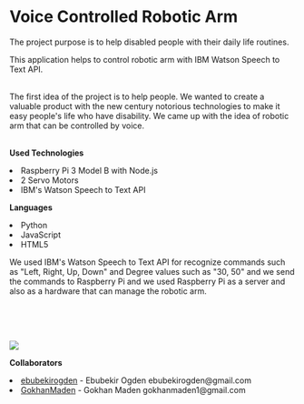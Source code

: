 # Voice Controlled Robotic Arm

The project purpose is to help disabled people with their daily life routines. <br>

This application helps to control robotic arm with IBM Watson Speech to Text API. <br><br>

The first idea of the project is to help people. We wanted to create a valuable product with the new century notorious technologies to make it easy people's life who have disability. We came up with the idea of robotic arm that can be controlled by voice. <br><br>

<b>Used Technologies</b><br>

<li> Raspberry Pi 3 Model B with Node.js </li>
<li> 2 Servo Motors </li>
<li> IBM's Watson Speech to Text API </li>

<b>Languages</b><br>

<li> Python </li>
<li> JavaScript </li>
<li> HTML5 </li>

<p>We used IBM's Watson Speech to Text API for recognize commands such as "Left, Right, Up, Down" and Degree values such as "30, 50" and we send the commands to Raspberry Pi and we used Raspberry Pi as a server and also as a hardware that can manage the robotic arm.</p><br><br><br>

<img src="https://s23.postimg.org/sc9w42963/Screen_Shot_2017_01_15_at_5_02_24_PM.png"></img>


<b>Collaborators</b>
<li><a href="https://www.github.com/EbubekirOgden">ebubekirogden</a> - Ebubekir Ogden ebubekirogden@gmail.com</li>
<li><a href="https://github.com/GokhanMaden">GokhanMaden</a> - Gokhan Maden gokhanmaden1@gmail.com</li>





